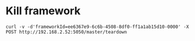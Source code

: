 # Kill framework

```
curl -v -d'frameworkId=ee6367e9-6c6b-4508-8df0-ff1a1ab15d10-0000' -X POST http://192.168.2.52:5050/master/teardown
```

